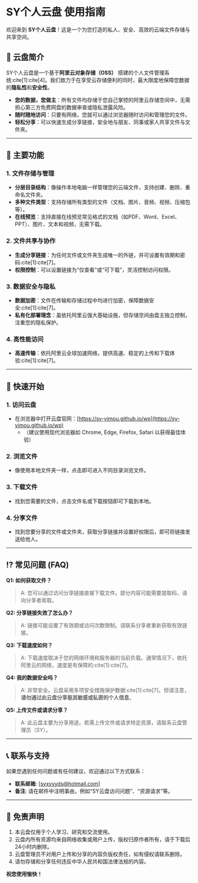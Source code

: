 # SY个人云盘 使用指南

欢迎来到 **SY个人云盘**！这是一个为您打造的私人、安全、高效的云端文件存储与共享空间。

## 🌟 云盘简介

SY个人云盘是一个基于**阿里云对象存储（OSS）** 搭建的个人文件管理系统:cite[1]:cite[4]。我们致力于在享受云存储便利的同时，最大限度地保障您数据的**隐私性**和**安全性**。

*   **您的数据，您做主**：所有文件均存储于您自己掌控的阿里云存储空间中，无需担心第三方免费网盘的数据审查或隐私泄露风险。
*   **随时随地访问**：只要有网络，您就可以通过浏览器随时访问和管理您的文件。
*   **轻松分享**：可以快速生成分享链接，安全地与朋友、同事或家人共享文件与文件夹。

---

## 📂 主要功能

### 1. 文件存储与管理
*   **分层目录结构**：像操作本地电脑一样管理您的云端文件，支持创建、删除、重命名文件夹。
*   **多种文件类型**：支持存储所有类型的文件（文档、图片、音频、视频、压缩包等）。
*   **在线预览**：支持直接在线预览常见格式的文档（如PDF、Word、Excel、PPT）、图片、文本和视频，无需下载。

### 2. 文件共享与协作
*   **生成分享链接**：为任何文件或文件夹生成唯一的外链，并可设置有效期和密码:cite[1]:cite[7]。
*   **权限控制**：可以设置链接为“仅查看”或“可下载”，灵活控制访问权限。

### 3. 数据安全与隐私
*   **数据加密**：文件在传输和存储过程中均进行加密，保障数据安全:cite[1]:cite[7]。
*   **私有化部署理念**：虽依托阿里云强大基础设施，但存储空间由盘主独立控制，注重您的隐私保护。

### 4. 高性能访问
*   **高速传输**：依托阿里云全球加速网络，提供高速、稳定的上传和下载体验:cite[1]:cite[7]。

---

## 🚀 快速开始

### 1. 访问云盘
*   在浏览器中打开云盘官网：[https://sy-yimou.github.io/wp](https://sy-yimou.github.io/wp)
    *   （建议使用现代浏览器如 Chrome, Edge, Firefox, Safari 以获得最佳体验）

### 2. 浏览文件
*   像使用本地文件夹一样，点击即可进入不同目录浏览文件。

### 3. 下载文件
*   找到您需要的文件，点击文件名或下载按钮即可下载到本地。

### 4. 分享文件
*   找到您要分享的文件或文件夹，获取分享链接并设置好权限后，即可将链接发送给他人。

---

## ⁉️ 常见问题 (FAQ)

**Q1: 如何获取文件？**
> A: 您可以通过访问分享链接直接下载文件。部分内容可能需要提取码，请向分享者索取。

**Q2: 分享链接失效了怎么办？**
> A: 链接可能设置了有效期或访问次数限制。请联系分享者重新获取有效链接。

**Q3: 下载速度如何？**
> A: 下载速度取决于您的网络环境和服务器的当前负载。通常情况下，依托阿里云的网络，速度是有保障的:cite[1]:cite[7]。

**Q4: 我的数据安全吗？**
> A: 非常安全。云盘采用多项安全措施保护数据:cite[1]:cite[7]。但请注意，**请勿通过此云盘分享极其敏感或私密的个人信息**。

**Q5: 上传文件或请求分享？**
> A: 此云盘主要为分享用途。若需上传文件或请求特定资源，请联系云盘管理员（SY）。

---

## 📞 联系与支持

如果您遇到任何问题或有任何建议，欢迎通过以下方式联系：

*   **联系邮箱**: [syxyyyds@hotmail.com]
*   **备注**: 请在邮件中注明事由，例如“SY云盘访问问题”、“资源请求”等。

---

## 📄 免责声明

1.  本云盘仅用于个人学习、研究和交流使用。
2.  云盘内所有资源均来自网络收集或用户上传，版权归原作者所有，请于下载后24小时内删除。
3.  云盘管理员不对用户上传和分享的内容负版权责任，如有侵权请联系删除。
4.  请勿存储和分享任何违反中华人民共和国法律法规的内容。

**祝您使用愉快！**
